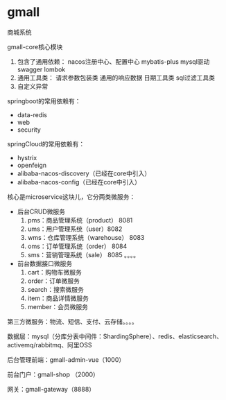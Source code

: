# gmall
商城系统

gmall-core核心模块

1. 包含了通用依赖：
   nacos注册中心、配置中心
   mybatis-plus
   mysql驱动
   swagger
   lombok
2. 通用工具类：
   请求参数包装类
   通用的响应数据
   日期工具类
   sql过滤工具类
3. 自定义异常



springboot的常用依赖有：

- data-redis
- web
- security

springCloud的常用依赖有：

- hystrix
- openfeign
- alibaba-nacos-discovery（已经在core中引入）
- alibaba-nacos-config（已经在core中引入）

核心是microservice这块儿，它分两类微服务：

- 后台CRUD微服务
  1. pms：商品管理系统（product） 8081
  2. ums：用户管理系统（user）8082
  3. wms：仓库管理系统（warehouse） 8083
  4. oms：订单管理系统（order） 8084
  5. sms：营销管理系统（sale） 8085
     。。。。
- 前台数据接口微服务
  1. cart：购物车微服务
  2. order：订单微服务
  3. search：搜索微服务
  4. item：商品详情微服务
  5. member：会员微服务

第三方微服务：物流、短信、支付、云存储。。。。

数据层：mysql（分库分表中间件：ShardingSphere）、redis、elasticsearch、activemq/rabbitmq、阿里OSS

后台管理前端：gmall-admin-vue（1000）

前台门户：gmall-shop （2000）

网关：gmall-gateway（8888）





